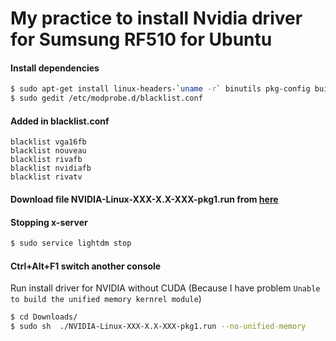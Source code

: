 # My practice to install Nvidia driver for Sumsung RF510 for Ubuntu

#### Install dependencies

```bash
$ sudo apt-get install linux-headers-`uname -r` binutils pkg-config build-essential xserver-xorg-dev
$ sudo gedit /etc/modprobe.d/blacklist.conf
```

#### Added in blacklist.conf

```
blacklist vga16fb
blacklist nouveau
blacklist rivafb
blacklist nvidiafb
blacklist rivatv
```
#### Download file NVIDIA-Linux-XXX-X.X-XXX-pkg1.run from [here](http://www.nvidia.ru/Download/Find.aspx)

#### Stopping x-server

```bash
$ sudo service lightdm stop
```

#### Ctrl+Alt+F1 switch another console

Run install driver for NVIDIA without CUDA (Because I have problem `Unable to build the unified memory kernrel module`)

```bash
$ cd Downloads/
$ sudo sh  ./NVIDIA-Linux-XXX-X.X-XXX-pkg1.run --no-unified-memory
```